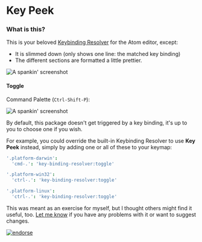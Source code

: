 # Key Peek

### What is this?

This is your beloved [Keybinding Resolver](https://atom.io/packages/keybinding-resolver) for the Atom editor, except:
* It is slimmed down (only shows one line: the matched key binding)
* The different sections are formatted a little prettier.

![A spankin' screenshot](http://raw.github.com/batjko/key-peek/master/screenshot/screenshot1.jpg)

#### Toggle

Command Palette (`Ctrl-Shift-P`):

![A spankin' screenshot](http://raw.github.com/batjko/key-peek/master/screenshot/screenshot2.jpg)

By default, this package doesn't get triggered by a key binding, it's up to you to choose one if you wish.

For example, you could override the built-in Keybinding Resolver to use **Key Peek** instead, simply by adding one or all of these to your keymap:

```cson
'.platform-darwin':
  'cmd-.': 'key-binding-resolver:toggle'

'.platform-win32':
  'ctrl-.': 'key-binding-resolver:toggle'

'.platform-linux':
  'ctrl-.': 'key-binding-resolver:toggle'
```

This was meant as an exercise for myself, but I thought others might find it useful, too.
[Let me know](https://github.com/batjko/key-peek/issues) if you have any problems with it or want to suggest changes.

[![endorse](https://api.coderwall.com/batjko/endorsecount.png)](https://coderwall.com/batjko)
